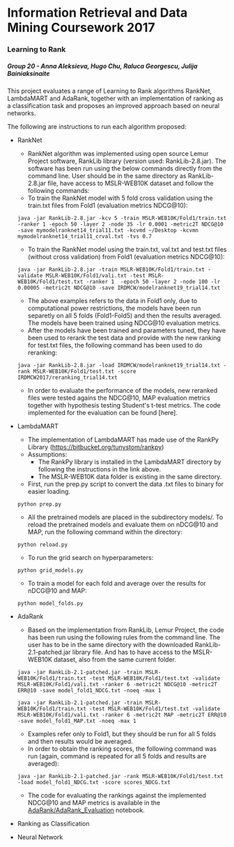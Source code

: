 # Information Retrieval and Data Mining Coursework 2017
### Learning to Rank
##### Group 20 - Anna Aleksieva, Hugo Chu, Raluca Georgescu, Julija Bainiaksinaite

This project evaluates a range of Learning to Rank algorithms RankNet, LambdaMART and AdaRank, together with an implementation of ranking as a classification task and proposes an improved approach based on neural networks.

The following are instructions to run each algorithm proposed:

- RankNet
  - RankNet algorithm was implemented using open source Lemur Project software, RankLib library (version used: RankLib-2.8.jar). The software has been run using the below commands directly from the command line. User should be in the same directory as RankLib-2.8.jar file, have access to MSLR-WEB10K dataset and follow the following commands: 
  - To train the RankNet model with 5 fold cross validation using the train.txt files from Fold1 (evaluation metrics NDCG@10):
  ```
  java -jar RankLib-2.8.jar -kcv 5 -train MSLR-WEB10K/Fold1/train.txt -ranker 1 -epoch 50 -layer 2 -node 35 -lr 0.0001 -metric2T NDCG@10  -save mymodelranknet14_trial11.txt -kcvmd ~/Desktop -kcvmn mymodelranknet14_trial11_crval.txt -tvs 0.7
  ```
  - To train the RankNet model using the train.txt, val.txt and test.txt files (without cross validation) from Fold1 (evaluation metrics NDCG@10):
  ```
  java -jar RankLib-2.8.jar -train MSLR-WEB10K/Fold1/train.txt -validate MSLR-WEB10K/Fold1/vali.txt -test MSLR-WEB10K/Fold1/test.txt -ranker 1  -epoch 50 -layer 2 -node 100 -lr 0.00005 -metric2t NDCG@10 -save IRDMCW/modelranknet19_trial14.txt
  ```
  - The above examples refers to the data in Fold1 only, due to computational power restrictions, the models have been run separetly on all 5 folds (Fold1-Fold5) and then the results averaged. The models have been trained using NDCG@10 evaluation metrics. 
  - After the models have been trained and parameters tuned, they have been used to rerank the test data and provide with the new ranking for test.txt files, the following command has been used to do reranking:
  ```
  java -jar RankLib-2.8.jar -load IRDMCW/modelranknet19_trial14.txt -rank MSLR-WEB10K/Fold1/test.txt -score IRDMCW2017/reranking_trial14.txt
  ```
  - In order to evaluate the performance of the models, new reranked files were tested agains the NDCG@10, MAP evaluation metrics together with hypothesis testing Student's t-test metrics. The code implemented for the evaluation can be found [here].
 
 
- LambdaMART
  - The implementation of LambdaMART has made use of the RankPy Library (https://bitbucket.org/tunystom/rankpy)
  - Assumptions:
    - The RankPy library is installed in the LambdaMART directory by following the instructions in the link above.
    - The MSLR-WEB10K data folder is existing in the same directory.
  - First, run the prep.py script to convert the data .txt files to binary for easier loading.
  ```
  python prep.py
  ```
  - All the pretrained models are placed in the subdirectory models/. To reload the pretrained models and evaluate them on nDCG@10 and MAP, run the following command within the directory:
  ```
  python reload.py
  ```
  - To run the grid search on hyperparameters:
  ```
  python grid_models.py
  ```
  - To train a model for each fold and average over the results for nDCG@10 and MAP:
  ```
  python model_folds.py
  ```

- AdaRank
  - Based on the implementation from RankLib, Lemur Project, the code has been run using the following rules from the command line. The user has to be in the same directory with the downloaded RankLib-2.1-patched.jar library file. And has to have access to the MSLR-WEB10K dataset, also from the same current folder.
  ```
  java -jar RankLib-2.1-patched.jar -train MSLR-WEB10K/Fold1/train.txt -test MSLR-WEB10K/Fold1/test.txt -validate MSLR-WEB10K/Fold1/vali.txt -ranker 6 -metric2t NDCG@10 -metric2T ERR@10 -save model_fold1_NDCG.txt -noeq -max 1
  ```
    ```
  java -jar RankLib-2.1-patched.jar -train MSLR-WEB10K/Fold1/train.txt -test MSLR-WEB10K/Fold1/test.txt -validate MSLR-WEB10K/Fold1/vali.txt -ranker 6 -metric2t MAP -metric2T ERR@10 -save model_fold1_MAP.txt -noeq -max 1
  ```
  - Examples refer only to Fold1, but they should be run for all 5 folds and then results would be averaged.
  - In order to obtain the ranking scores, the following command was run (again, command is repeated for all 5 folds and results are averaged):
  ```
  java -jar RankLib-2.1-patched.jar -rank MSLR-WEB10K/Fold1/test.txt -load model_fold1_NDCG.txt -score scores_NDCG.txt
  ```
  - The code for evaluating the rankings against the implemented NDCG@10 and MAP metrics is available in the [AdaRank/AdaRank_Evaluation](https://github.com/RalucaGeorgescu/IRDM/blob/master/AdaRank/AdaRank_Evaluation.ipynb) notebook.

- Ranking as Classification

- Neural Network
